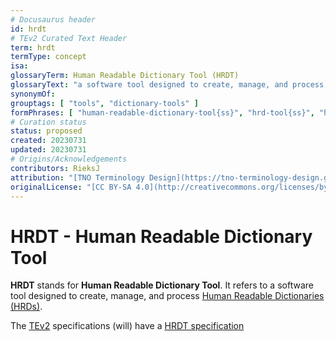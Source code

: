 ```yaml
---
# Docusaurus header
id: hrdt
# TEv2 Curated Text Header
term: hrdt
termType: concept
isa:
glossaryTerm: Human Readable Dictionary Tool (HRDT)
glossaryText: "a software tool designed to create, manage, and process [Human Readable Dictionaries (HRDs)](hrd@)."
synonymOf: 
grouptags: [ "tools", "dictionary-tools" ]
formPhrases: [ "human-readable-dictionary-tool{ss}", "hrd-tool{ss}", "hrdt{ss}" ]
# Curation status
status: proposed
created: 20230731
updated: 20230731
# Origins/Acknowledgements
contributors: RieksJ
attribution: "[TNO Terminology Design](https://tno-terminology-design.github.io/tev2-specifications/docs)"
originalLicense: "[CC BY-SA 4.0](http://creativecommons.org/licenses/by-sa/4.0/?ref=chooser-v1)"
---
```


# HRDT - Human Readable Dictionary Tool

**HRDT** stands for **Human Readable Dictionary Tool**. It refers to a software tool designed to create, manage, and process [Human Readable Dictionaries (HRDs)](hrd@).

The [TEv2](@) specifications (will) have a [HRDT specification](/docs/spec-tools-envisaged/hrdt)